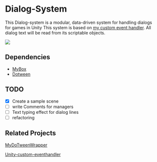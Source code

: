 # Dialog-System
This Dialog-system is a modular, data-driven system for handling dialogs for games in Unity
This system is based on [my custom event handler](https://github.com/AmirArdroudi/unity-custom-eventhandler').
All dialog text will be read from its scriptable objects.

![](readme/dialog.gif)

## Dependencies 
* [MyBox](https://github.com/Deadcows/MyBox)
* [Dotween](http://dotween.demigiant.com/download.php)


TODO
---
- [x] Create a sample scene 
- [ ] write Comments for managers
- [ ] Text typing effect for dialog lines
- [ ] refactoring 

Related Projects
---
[MyDoTweenWrapper](https://github.com/AmirArdroudi/MyDoTweenWrapper)

[Unity-custom-eventhandler](https://github.com/AmirArdroudi/unity-custom-eventhandler)
